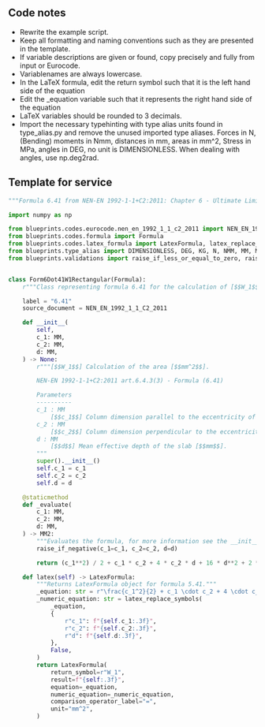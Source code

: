 ## Code notes

- Rewrite the example script. 
- Keep all formatting and naming conventions such as they are presented in the template. 
- If variable descriptions are given or found, copy precisely and fully from input or Eurocode. 
- Variablenames are always lowercase.
- In the LaTeX formula, edit the return symbol such that it is the left hand side of the equation
- Edit the _equation variable such that it represents the right hand side of the equation
- LaTeX variables should be rounded to 3 decimals.  
- Import the necessary typehinting with type alias units found in type_alias.py and remove the unused imported type aliases. Forces in N, (Bending) moments in Nmm, distances in mm, areas in mm^2, Stress in MPa, angles in DEG, no unit is DIMENSIONLESS. When dealing with angles, use np.deg2rad.

## Template for service

```python
"""Formula 6.41 from NEN-EN 1992-1-1+C2:2011: Chapter 6 - Ultimate Limit State."""

import numpy as np

from blueprints.codes.eurocode.nen_en_1992_1_1_c2_2011 import NEN_EN_1992_1_1_C2_2011
from blueprints.codes.formula import Formula
from blueprints.codes.latex_formula import LatexFormula, latex_replace_symbols
from blueprints.type_alias import DIMENSIONLESS, DEG, KG, N, NMM, MM, MM2, MM3, MM4, MPA
from blueprints.validations import raise_if_less_or_equal_to_zero, raise_if_negative


class Form6Dot41W1Rectangular(Formula):
    r"""Class representing formula 6.41 for the calculation of [$$W_1$$]."""

    label = "6.41"
    source_document = NEN_EN_1992_1_1_C2_2011

    def __init__(
        self,
        c_1: MM,
        c_2: MM,
        d: MM,
    ) -> None:
        r"""[$$W_1$$] Calculation of the area [$$mm^2$$].

        NEN-EN 1992-1-1+C2:2011 art.6.4.3(3) - Formula (6.41)

        Parameters
        ----------
        c_1 : MM
            [$$c_1$$] Column dimension parallel to the eccentricity of the load [$$mm$$].
        c_2 : MM
            [$$c_2$$] Column dimension perpendicular to the eccentricity of the load [$$mm$$].
        d : MM
            [$$d$$] Mean effective depth of the slab [$$mm$$].
        """
        super().__init__()
        self.c_1 = c_1
        self.c_2 = c_2
        self.d = d

    @staticmethod
    def _evaluate(
        c_1: MM,
        c_2: MM,
        d: MM,
    ) -> MM2:
        """Evaluates the formula, for more information see the __init__ method."""
        raise_if_negative(c_1=c_1, c_2=c_2, d=d)

        return (c_1**2) / 2 + c_1 * c_2 + 4 * c_2 * d + 16 * d**2 + 2 * np.pi * d * c_1

    def latex(self) -> LatexFormula:
        """Returns LatexFormula object for formula 5.41."""
        _equation: str = r"\frac{c_1^2}{2} + c_1 \cdot c_2 + 4 \cdot c_2 \cdot d + 16 \cdot d^2 + 2 \cdot \pi \cdot d \cdot c_1"
        _numeric_equation: str = latex_replace_symbols(
            _equation,
            {
                r"c_1": f"{self.c_1:.3f}",
                r"c_2": f"{self.c_2:.3f}",
                r"d": f"{self.d:.3f}",
            },
            False,
        )
        return LatexFormula(
            return_symbol=r"W_1",
            result=f"{self:.3f}",
            equation=_equation,
            numeric_equation=_numeric_equation,
            comparison_operator_label="=",
            unit="mm^2",
        )

```